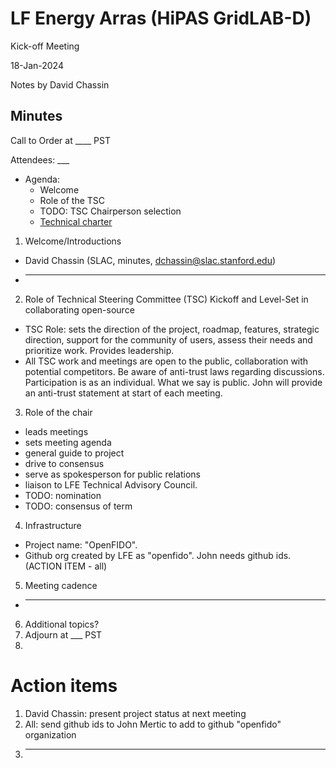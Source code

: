 # LF Energy Arras (HiPAS GridLAB-D)

Kick-off Meeting

18-Jan-2024

Notes by David Chassin

## Minutes

Call to Order at ____ PST

Attendees: ___

* Agenda:
  - Welcome
  - Role of the TSC
  - TODO: TSC Chairperson selection
  - [Technical charter](https://github.com/lf-energy/foundation/blob/main/project_charters/openfido_charter.pdf)
1. Welcome/Introductions
  - David Chassin (SLAC, minutes, dchassin@slac.stanford.edu)
  - ___
2. Role of Technical Steering Committee (TSC) Kickoff and Level-Set in collaborating open-source
  - TSC Role: sets the direction of the project, roadmap, features, strategic direction, support for the community of users, assess their needs and prioritize work. Provides leadership.
  - All TSC work and meetings are open to the public, collaboration with potential competitors. Be aware of anti-trust laws regarding discussions. Participation is as an individual. What we say is public. John will provide an anti-trust statement at start of each meeting.
3. Role of the chair
  - leads meetings
  - sets meeting agenda
  - general guide to project
  - drive to consensus
  - serve as spokesperson for public relations
  - liaison to LFE Technical Advisory Council. 
  - TODO: nomination
  - TODO: consensus of term
4. Infrastructure
  - Project name: "OpenFIDO". 
  - Github org created by LFE as "openfido". John needs github ids. (ACTION ITEM - all)
5. Meeting cadence
  - ____
6. Additional topics?
7. Adjourn at ___ PST
8. 
# Action items
1. David Chassin: present project status at next meeting
2. All: send github ids to John Mertic to add to github "openfido" organization
3. ____
